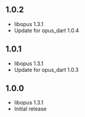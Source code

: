 ## 1.0.2

* libopus 1.3.1
* Update for opus_dart 1.0.4

## 1.0.1

* libopus 1.3.1
* Update for opus_dart 1.0.3

## 1.0.0

* libopus 1.3.1
* Initial release

